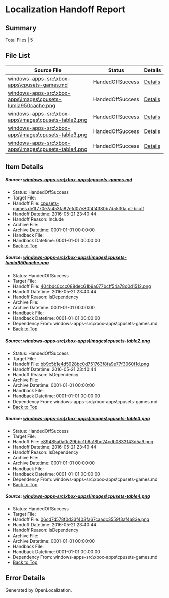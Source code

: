 # <a name='report-top'></a> Localization Handoff Report

## Summary
 Total Files | 5

## File List
 Source File | Status | Details 
 ----------- | ------ | ------- 
 [windows-apps-src\xbox-apps\cpusets-games.md](https://github.com/Microsoft/windows-apps/blob/be95626fedd29edd68571daca2b37d25d4c135f2/windows-apps-src/xbox-apps/cpusets-games.md) | HandedOffSuccess | [Details](#73fef7eac1932a9b338499844b22a38fbc81b8113815)
 [windows-apps-src\xbox-apps\images\cpusets-lumia950cache.png](https://github.com/Microsoft/windows-apps/blob/e95a3858dbcf23802bc87bab6783298359ac9610/windows-apps-src/xbox-apps/images/cpusets-lumia950cache.png) | HandedOffSuccess | [Details](#404bdc0ccc088dec61b9a077bcff54a78d0d15123832)
 [windows-apps-src\xbox-apps\images\cpusets-table2.png](https://github.com/Microsoft/windows-apps/blob/e95a3858dbcf23802bc87bab6783298359ac9610/windows-apps-src/xbox-apps/images/cpusets-table2.png) | HandedOffSuccess | [Details](#bb9c5b1e4d5928bc0d751763f8fa9e77f3060f1d3833)
 [windows-apps-src\xbox-apps\images\cpusets-table3.png](https://github.com/Microsoft/windows-apps/blob/e95a3858dbcf23802bc87bab6783298359ac9610/windows-apps-src/xbox-apps/images/cpusets-table3.png) | HandedOffSuccess | [Details](#e89485a0a0c29bbc1b6a18bc24cdb0833143d5a93834)
 [windows-apps-src\xbox-apps\images\cpusets-table4.png](https://github.com/Microsoft/windows-apps/blob/e95a3858dbcf23802bc87bab6783298359ac9610/windows-apps-src/xbox-apps/images/cpusets-table4.png) | HandedOffSuccess | [Details](#06cd7d578f0d33f403fa67caadc3559f3af4a83e3835)

## Item Details
##### <a name='73fef7eac1932a9b338499844b22a38fbc81b8113815'></a> Source: [windows-apps-src\xbox-apps\cpusets-games.md](https://github.com/Microsoft/windows-apps/blob/be95626fedd29edd68571daca2b37d25d4c135f2/windows-apps-src/xbox-apps/cpusets-games.md)
* Status: HandedOffSuccess
* Target File: 
* Handoff File: [cpusets-games.de1f770e7a453fa82efd07e80f4f4380b7d5530a.pt-br.xlf](https://github.com/Microsoft/WDG.handoff/blob/84b68b32e1466219644802642389f1ade6b6fa9c/ol-handoff/Microsoft/windows-apps.pt-br/master/cpusets-games.de1f770e7a453fa82efd07e80f4f4380b7d5530a.pt-br.xlf)
* Handoff Datetime: 2016-05-21 23:40:44
* Handoff Reason: Include
* Archive File: 
* Archive Datetime: 0001-01-01 00:00:00
* Handback File: 
* Handback Datetime: 0001-01-01 00:00:00
* [Back to Top](#report-top)

##### <a name='404bdc0ccc088dec61b9a077bcff54a78d0d15123832'></a> Source: [windows-apps-src\xbox-apps\images\cpusets-lumia950cache.png](https://github.com/Microsoft/windows-apps/blob/e95a3858dbcf23802bc87bab6783298359ac9610/windows-apps-src/xbox-apps/images/cpusets-lumia950cache.png)
* Status: HandedOffSuccess
* Target File: 
* Handoff File: [404bdc0ccc088dec61b9a077bcff54a78d0d1512.png](https://github.com/Microsoft/WDG.handoff/blob/84b68b32e1466219644802642389f1ade6b6fa9c/ol-handoff/Microsoft/windows-apps.pt-br/master/404bdc0ccc088dec61b9a077bcff54a78d0d1512.png)
* Handoff Datetime: 2016-05-21 23:40:44
* Handoff Reason: IsDependency
* Archive File: 
* Archive Datetime: 0001-01-01 00:00:00
* Handback File: 
* Handback Datetime: 0001-01-01 00:00:00
* Dependency From: windows-apps-src\xbox-apps\cpusets-games.md
* [Back to Top](#report-top)

##### <a name='bb9c5b1e4d5928bc0d751763f8fa9e77f3060f1d3833'></a> Source: [windows-apps-src\xbox-apps\images\cpusets-table2.png](https://github.com/Microsoft/windows-apps/blob/e95a3858dbcf23802bc87bab6783298359ac9610/windows-apps-src/xbox-apps/images/cpusets-table2.png)
* Status: HandedOffSuccess
* Target File: 
* Handoff File: [bb9c5b1e4d5928bc0d751763f8fa9e77f3060f1d.png](https://github.com/Microsoft/WDG.handoff/blob/84b68b32e1466219644802642389f1ade6b6fa9c/ol-handoff/Microsoft/windows-apps.pt-br/master/bb9c5b1e4d5928bc0d751763f8fa9e77f3060f1d.png)
* Handoff Datetime: 2016-05-21 23:40:44
* Handoff Reason: IsDependency
* Archive File: 
* Archive Datetime: 0001-01-01 00:00:00
* Handback File: 
* Handback Datetime: 0001-01-01 00:00:00
* Dependency From: windows-apps-src\xbox-apps\cpusets-games.md
* [Back to Top](#report-top)

##### <a name='e89485a0a0c29bbc1b6a18bc24cdb0833143d5a93834'></a> Source: [windows-apps-src\xbox-apps\images\cpusets-table3.png](https://github.com/Microsoft/windows-apps/blob/e95a3858dbcf23802bc87bab6783298359ac9610/windows-apps-src/xbox-apps/images/cpusets-table3.png)
* Status: HandedOffSuccess
* Target File: 
* Handoff File: [e89485a0a0c29bbc1b6a18bc24cdb0833143d5a9.png](https://github.com/Microsoft/WDG.handoff/blob/84b68b32e1466219644802642389f1ade6b6fa9c/ol-handoff/Microsoft/windows-apps.pt-br/master/e89485a0a0c29bbc1b6a18bc24cdb0833143d5a9.png)
* Handoff Datetime: 2016-05-21 23:40:44
* Handoff Reason: IsDependency
* Archive File: 
* Archive Datetime: 0001-01-01 00:00:00
* Handback File: 
* Handback Datetime: 0001-01-01 00:00:00
* Dependency From: windows-apps-src\xbox-apps\cpusets-games.md
* [Back to Top](#report-top)

##### <a name='06cd7d578f0d33f403fa67caadc3559f3af4a83e3835'></a> Source: [windows-apps-src\xbox-apps\images\cpusets-table4.png](https://github.com/Microsoft/windows-apps/blob/e95a3858dbcf23802bc87bab6783298359ac9610/windows-apps-src/xbox-apps/images/cpusets-table4.png)
* Status: HandedOffSuccess
* Target File: 
* Handoff File: [06cd7d578f0d33f403fa67caadc3559f3af4a83e.png](https://github.com/Microsoft/WDG.handoff/blob/84b68b32e1466219644802642389f1ade6b6fa9c/ol-handoff/Microsoft/windows-apps.pt-br/master/06cd7d578f0d33f403fa67caadc3559f3af4a83e.png)
* Handoff Datetime: 2016-05-21 23:40:44
* Handoff Reason: IsDependency
* Archive File: 
* Archive Datetime: 0001-01-01 00:00:00
* Handback File: 
* Handback Datetime: 0001-01-01 00:00:00
* Dependency From: windows-apps-src\xbox-apps\cpusets-games.md
* [Back to Top](#report-top)


## Error Details

Generated by OpenLocalization.
